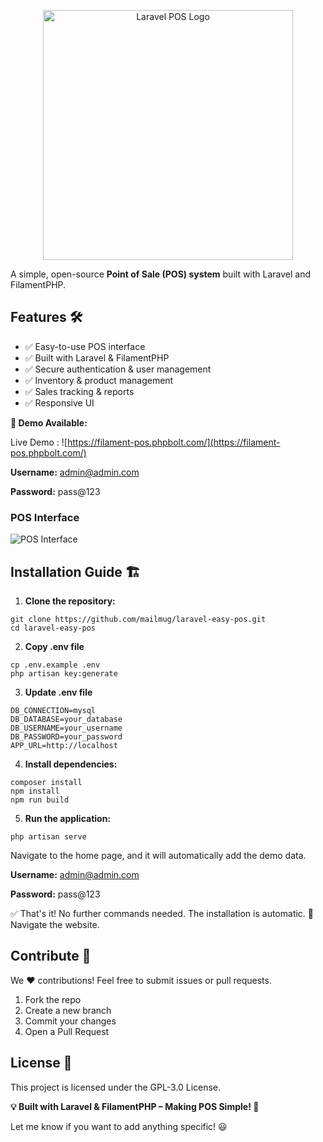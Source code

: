<p align="center"><a href="#logo"><img src="https://raw.githubusercontent.com/arshidkv12/laravel-easy-pos/main/easy-pos-logo.svg" width="400" alt="Laravel POS Logo"></a></p>

A simple, open-source **Point of Sale (POS) system** built with Laravel and FilamentPHP.


## Features 🛠️
- ✅ Easy-to-use POS interface
- ✅ Built with Laravel & FilamentPHP
- ✅ Secure authentication & user management
- ✅ Inventory & product management
- ✅ Sales tracking & reports
- ✅ Responsive UI


**🚀 Demo Available:** 

Live Demo : ![https://filament-pos.phpbolt.com/](https://filament-pos.phpbolt.com/)

**Username:** admin@admin.com

**Password:** pass@123


### **POS Interface**  
![POS Interface](https://raw.githubusercontent.com/mailmug/laravel-easy-pos/main/laravel-easy-pos.png)  


## Installation Guide 🏗️

1. **Clone the repository:**

```shell
git clone https://github.com/mailmug/laravel-easy-pos.git
cd laravel-easy-pos

```
2. **Copy .env file**

```shell
cp .env.example .env
php artisan key:generate

```

3. **Update .env file**

```shell
DB_CONNECTION=mysql
DB_DATABASE=your_database
DB_USERNAME=your_username
DB_PASSWORD=your_password
APP_URL=http://localhost

```

4. **Install dependencies:**

```shell
composer install
npm install
npm run build
```

5. **Run the application:**

```shell
php artisan serve
```

Navigate to the home page, and it will automatically add the demo data.

**Username:** admin@admin.com

**Password:** pass@123


✅ That's it! No further commands needed. The installation is automatic. 🎉 
Navigate the website. 


## Contribute 🤝
We ❤️ contributions! Feel free to submit issues or pull requests.

1. Fork the repo
2. Create a new branch
3. Commit your changes
4. Open a Pull Request
 

## License 📜
This project is licensed under the GPL-3.0 License.


**💡 Built with Laravel & FilamentPHP – Making POS Simple! 🚀**

Let me know if you want to add anything specific! 😃
